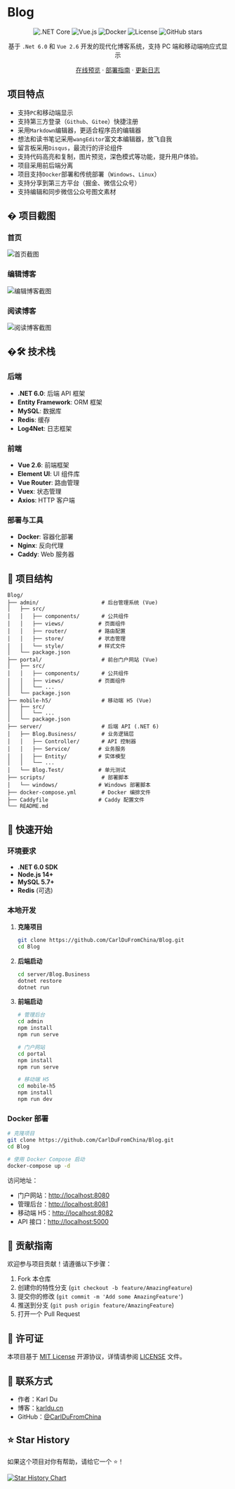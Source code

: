 # Blog

<div align="center">

![.NET Core](https://img.shields.io/badge/.NET%20Core-6.0-blueviolet)
![Vue.js](https://img.shields.io/badge/Vue.js-2.6-green)
![Docker](https://img.shields.io/badge/Docker-Supported-blue)
![License](https://img.shields.io/badge/License-MIT-yellow)
![GitHub stars](https://img.shields.io/github/stars/CarlDuFromChina/Blog?style=social)

基于 `.Net 6.0` 和 `Vue 2.6` 开发的现代化博客系统，支持 PC 端和移动端响应式显示

[在线预览](https://karldu.cn) · [部署指南](https://karl-du.gitbook.io/sixpence-blog/bu-shu) · [更新日志](https://github.com/CarlDuFromChina/Blog/blob/master/CHANGELOG.md)

</div>

## 项目特点

+ 支持`PC`和移动端显示
+ 支持第三方登录（`Github`、`Gitee`）快捷注册
+ 采用`Markdown`编辑器，更适合程序员的编辑器
+ 想法和读书笔记采用`wangEditor`富文本编辑器，放飞自我
+ 留言板采用`Disqus`，最流行的评论组件
+ 支持代码高亮和复制，图片预览，深色模式等功能，提升用户体验。
+ 项目采用前后端分离
+ 项目支持`Docker`部署和传统部署（`Windows`、`Linux`）
+ 支持分享到第三方平台（掘金、微信公众号）
+ 支持编辑和同步微信公众号图文素材

## � 项目截图

### 首页

![首页截图](https://raw.githubusercontent.com/CarlDuFromChina/library/main/blog/blog_index.png)

### 编辑博客

![编辑博客截图](https://raw.githubusercontent.com/CarlDuFromChina/library/main/blog/blog_edit.png)

### 阅读博客

![阅读博客截图](https://raw.githubusercontent.com/CarlDuFromChina/library/main/blog/blog_read.png)

## �🛠 技术栈

### 后端

+ **.NET 6.0**: 后端 API 框架
+ **Entity Framework**: ORM 框架
+ **MySQL**: 数据库
+ **Redis**: 缓存
+ **Log4Net**: 日志框架

### 前端

+ **Vue 2.6**: 前端框架
+ **Element UI**: UI 组件库
+ **Vue Router**: 路由管理
+ **Vuex**: 状态管理
+ **Axios**: HTTP 客户端

### 部署与工具

+ **Docker**: 容器化部署
+ **Nginx**: 反向代理
+ **Caddy**: Web 服务器

## 📁 项目结构

```text
Blog/
├── admin/                    # 后台管理系统 (Vue)
│   ├── src/
│   │   ├── components/       # 公共组件
│   │   ├── views/           # 页面组件
│   │   ├── router/          # 路由配置
│   │   ├── store/           # 状态管理
│   │   └── style/           # 样式文件
│   └── package.json
├── portal/                   # 前台门户网站 (Vue)
│   ├── src/
│   │   ├── components/       # 公共组件
│   │   ├── views/           # 页面组件
│   │   └── ...
│   └── package.json
├── mobile-h5/                # 移动端 H5 (Vue)
│   ├── src/
│   │   └── ...
│   └── package.json
├── server/                   # 后端 API (.NET 6)
│   ├── Blog.Business/        # 业务逻辑层
│   │   ├── Controller/       # API 控制器
│   │   ├── Service/         # 业务服务
│   │   ├── Entity/          # 实体模型
│   │   └── ...
│   └── Blog.Test/           # 单元测试
├── scripts/                  # 部署脚本
│   └── windows/             # Windows 部署脚本
├── docker-compose.yml        # Docker 编排文件
├── Caddyfile                # Caddy 配置文件
└── README.md
```

## 🚀 快速开始

### 环境要求

+ **.NET 6.0 SDK**
+ **Node.js 14+**
+ **MySQL 5.7+**
+ **Redis** (可选)

### 本地开发

1. **克隆项目**

   ```bash
   git clone https://github.com/CarlDuFromChina/Blog.git
   cd Blog
   ```

2. **后端启动**

   ```bash
   cd server/Blog.Business
   dotnet restore
   dotnet run
   ```

3. **前端启动**

   ```bash
   # 管理后台
   cd admin
   npm install
   npm run serve
   
   # 门户网站
   cd portal
   npm install
   npm run serve
   
   # 移动端 H5
   cd mobile-h5
   npm install
   npm run dev
   ```

### Docker 部署

```bash
# 克隆项目
git clone https://github.com/CarlDuFromChina/Blog.git
cd Blog

# 使用 Docker Compose 启动
docker-compose up -d
```

访问地址：

+ 门户网站：<http://localhost:8080>
+ 管理后台：<http://localhost:8081>
+ 移动端 H5：<http://localhost:8082>
+ API 接口：<http://localhost:5000>

## 🤝 贡献指南

欢迎参与项目贡献！请遵循以下步骤：

1. Fork 本仓库
2. 创建你的特性分支 (`git checkout -b feature/AmazingFeature`)
3. 提交你的修改 (`git commit -m 'Add some AmazingFeature'`)
4. 推送到分支 (`git push origin feature/AmazingFeature`)
5. 打开一个 Pull Request

## 📄 许可证

本项目基于 [MIT License](LICENSE) 开源协议，详情请参阅 [LICENSE](LICENSE) 文件。

## 📧 联系方式

+ 作者：Karl Du
+ 博客：[karldu.cn](https://karldu.cn)
+ GitHub：[@CarlDuFromChina](https://github.com/CarlDuFromChina)

## ⭐ Star History

如果这个项目对你有帮助，请给它一个 ⭐️！

[![Star History Chart](https://api.star-history.com/svg?repos=CarlDuFromChina/Blog&type=Date)](https://star-history.com/#CarlDuFromChina/Blog&Date)

